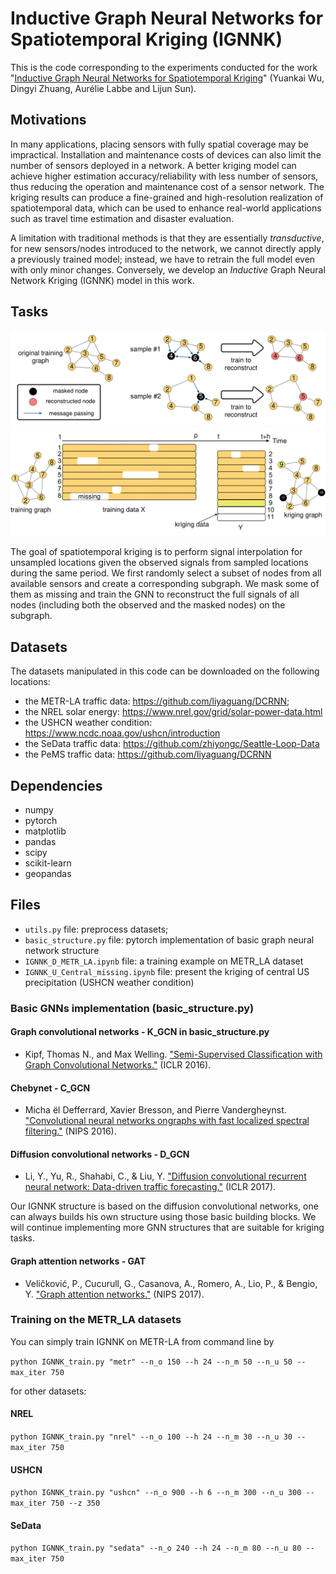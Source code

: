 # Inductive Graph Neural Networks for Spatiotemporal Kriging (IGNNK)

This is the code corresponding to the experiments conducted for the work "[Inductive Graph Neural Networks for Spatiotemporal Kriging](https://arxiv.org/abs/2006.07527)"
(Yuankai Wu, Dingyi Zhuang, Aurélie Labbe and Lijun Sun).

## Motivations

In many applications, placing sensors with fully spatial coverage may be impractical. Installation and maintenance costs of devices can also limit the number of sensors deployed in a network. A better kriging model can achieve higher estimation accuracy/reliability with less number of sensors, thus reducing the operation and maintenance cost of a sensor network. The kriging results can produce a fine-grained and high-resolution realization of spatiotemporal data, which can be used to enhance real-world applications such as travel time estimation and disaster evaluation.

A limitation with traditional methods is that they are essentially *transductive*, for new sensors/nodes introduced to the network, we cannot directly apply a previously trained model; instead, we have to retrain the full model even with only minor changes. Conversely, we develop an *Inductive* Graph Neural Network Kriging (IGNNK) model in this work. 

## Tasks

<img src="https://github.com/Kaimaoge/IGNNK/blob/master/fig/Fig1new2-1.png" width="800">
<img src="https://github.com/Kaimaoge/IGNNK/blob/master/fig/Fig2new2-1.png" width="800">

The goal of spatiotemporal kriging is to perform signal interpolation for unsampled locations given the observed signals from sampled locations during the same period. We first randomly select a subset of nodes from all available sensors and create a corresponding subgraph. We mask some of them as missing and train the GNN to reconstruct the full signals of all nodes (including both the observed and the masked nodes) on the subgraph.

## Datasets

The datasets manipulated in this code can be downloaded on the following locations:
- the METR-LA traffic data: https://github.com/liyaguang/DCRNN;
- the NREL solar energy: https://www.nrel.gov/grid/solar-power-data.html
- the USHCN weather condition: https://www.ncdc.noaa.gov/ushcn/introduction
- the SeData traffic data: https://github.com/zhiyongc/Seattle-Loop-Data
- the PeMS traffic data: https://github.com/liyaguang/DCRNN

## Dependencies

* numpy
* pytorch
* matplotlib
* pandas
* scipy
* scikit-learn
* geopandas


## Files

- `utils.py` file: preprocess datasets;
- `basic_structure.py` file: pytorch implementation of basic graph neural network structure
- `IGNNK_D_METR_LA.ipynb` file: a training example on METR_LA dataset
- `IGNNK_U_Central_missing.ipynb` file: present the kriging of central US precipitation (USHCN weather condition)

### Basic GNNs implementation (basic_structure.py)

#### Graph convolutional networks - K_GCN in basic_structure.py

- Kipf, Thomas N., and Max Welling. ["Semi-Supervised Classification with Graph Convolutional Networks."](https://arxiv.org/pdf/1609.02907.pdf) (ICLR 2016).

#### Chebynet - C_GCN

- Micha ̈el Defferrard, Xavier Bresson, and Pierre Vandergheynst. ["Convolutional neural networks ongraphs with fast localized spectral filtering."](http://papers.nips.cc/paper/6081-convolutional-neural-networks-on-graphs-with-fast-localized-spectral-filtering.pdf) (NIPS 2016).

#### Diffusion convolutional networks - D_GCN

- Li, Y., Yu, R., Shahabi, C., & Liu, Y. ["Diffusion convolutional recurrent neural network: Data-driven traffic forecasting."](https://arxiv.org/pdf/1707.01926.pdf) (ICLR 2017).

Our IGNNK structure is based on the diffusion convolutional networks, one can always builds his own structure using those basic building blocks. We will continue implementing more GNN structures that are suitable for kriging tasks.

#### Graph attention networks - GAT

- Veličković, P., Cucurull, G., Casanova, A., Romero, A., Lio, P., & Bengio, Y. ["Graph attention networks."](https://arxiv.org/pdf/1710.10903.pdf) (NIPS 2017).


### Training on the METR_LA datasets
You can simply train IGNNK on METR-LA from command line by

`python IGNNK_train.py "metr" --n_o 150 --h 24 --n_m 50 --n_u 50 --max_iter 750`

for other datasets:
#### NREL
`python IGNNK_train.py "nrel" --n_o 100 --h 24 --n_m 30 --n_u 30 --max_iter 750`

#### USHCN
`python IGNNK_train.py "ushcn" --n_o 900 --h 6 --n_m 300 --n_u 300 --max_iter 750 --z 350`

#### SeData
`python IGNNK_train.py "sedata" --n_o 240 --h 24 --n_m 80 --n_u 80 --max_iter 750`


